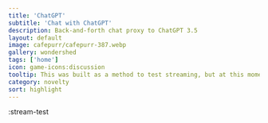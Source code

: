 ```yaml
---
title: 'ChatGPT'
subtitle: 'Chat with ChatGPT'
description: Back-and-forth chat proxy to ChatGPT 3.5
layout: default
image: cafepurr/cafepurr-387.webp
gallery: wondershed
tags: ['home']
icon: game-icons:discussion
tooltip: This was built as a method to test streaming, but at this moment, it's just a generic chatgpt interface. It uses 3.5 out of the box, but setting the openAI key in settings to a chatGPT 4 api key (if you have one) would get better memory and problem solving (Though I'm working to iterate that out)
category: novelty
sort: highlight
---
```


:stream-test
